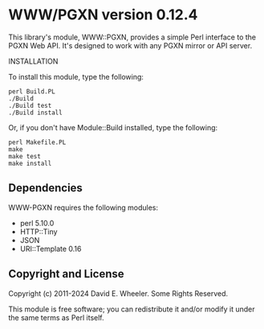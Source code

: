 WWW/PGXN version 0.12.4
=======================

This library's module, WWW::PGXN, provides a simple Perl interface to the PGXN
Web API. It's designed to work with any PGXN mirror or API server.

INSTALLATION

To install this module, type the following:

    perl Build.PL
    ./Build
    ./Build test
    ./Build install

Or, if you don't have Module::Build installed, type the following:

    perl Makefile.PL
    make
    make test
    make install

Dependencies
------------

WWW-PGXN requires the following modules:

* perl 5.10.0
* HTTP::Tiny
* JSON
* URI::Template 0.16

Copyright and License
---------------------

Copyright (c) 2011-2024 David E. Wheeler. Some Rights Reserved.

This module is free software; you can redistribute it and/or modify it under
the same terms as Perl itself.
